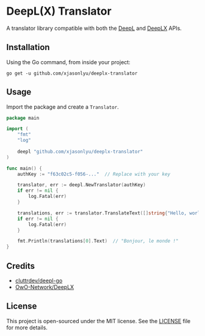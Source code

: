 # DeepL(X) Translator

A translator library compatible with both the [DeepL](https://developers.deepl.com/docs) and [DeepLX](https://deeplx.owo.network/) APIs.

## Installation

Using the Go command, from inside your project:

```shell
go get -u github.com/xjasonlyu/deeplx-translator
```

## Usage

Import the package and create a `Translator`.

```go
package main

import (
    "fmt"
    "log"
    
    deepl "github.com/xjasonlyu/deeplx-translator"
)

func main() {
    authKey := "f63c02c5-f056-..."  // Replace with your key

    translator, err := deepl.NewTranslator(authKey)
    if err != nil {
        log.Fatal(err)
    }

    translations, err := translator.TranslateText([]string{"Hello, world!"}, "FR")
    if err != nil {
        log.Fatal(err)
    }

    fmt.Println(translations[0].Text)  // "Bonjour, le monde !"
}
```

## Credits

- [cluttrdev/deepl-go](https://github.com/cluttrdev/deepl-go)
- [OwO-Network/DeepLX](https://github.com/OwO-Network/DeepLX)

## License

This project is open-sourced under the MIT license. See the [LICENSE](LICENSE) file for more details.
